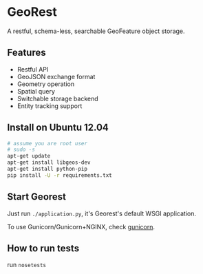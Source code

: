 # GeoRest

A restful, schema-less, searchable GeoFeature object storage.

## Features

- Restful API
- GeoJSON exchange format
- Geometry operation
- Spatial query
- Switchable storage backend
- Entity tracking support

## Install on Ubuntu 12.04

```sh
# assume you are root user
# sudo -s
apt-get update
apt-get install libgeos-dev
apt-get install python-pip
pip install -U -r requirements.txt
```

## Start Georest

Just run `./application.py`, it's Georest's default WSGI application.

To use Gunicorn/Gunicorn+NGINX, check
[gunicorn](http://gunicorn.org/#deployment).

## How to run tests

run `nosetests`
